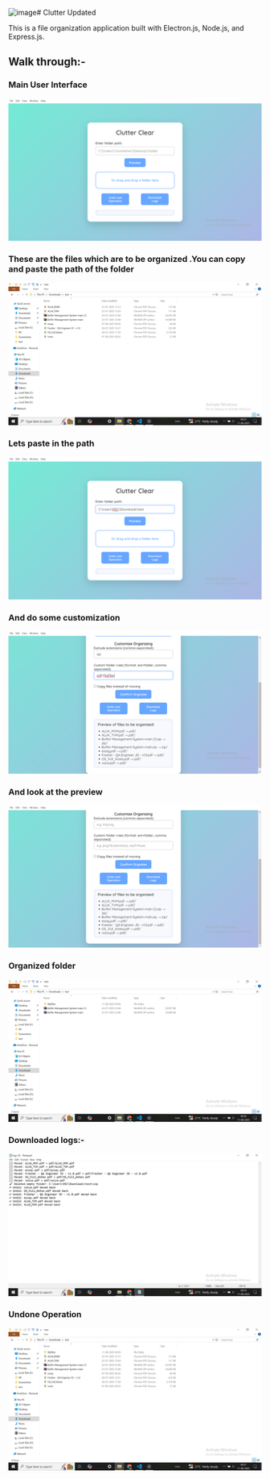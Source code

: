 <img width="1920" height="1080" alt="image" src="https://github.com/user-attachments/assets/17082e3d-66dc-44c5-b31e-3e5144f9c1c1" /># Clutter Updated

This is a file organization application built with Electron.js, Node.js, and Express.js.

## Walk through:-

### Main User Interface
![A screenshot of the application's main interface.](UI.png)

### These are the files which are to be organized .You can copy and paste the path of the folder 
![Folder](file_to_organize.png)

### Lets paste in the path
![A screenshot demonstrating the drag-and-drop functionality.](path_pasted.png)

### And do some customization
![A screenshot of the preview functionality, showing which files will be organized.](customization.png)

### And look at the preview 
![A screenshot of the success alert after the operation is complete.](preview_shown.png)

### Organized folder 
![A screenshot of the undo button being clicked.](organized_files.png)


### Downloaded logs:-
![A screenshot confirming that the last operation has been undone.](logs.png)

### Undone Operation
![A screenshot confirming that the last operation has been undone.](undid.png)


